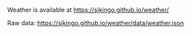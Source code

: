 Weather is available at https://sjkingo.github.io/weather/

Raw data: https://sjkingo.github.io/weather/data/weather.json
